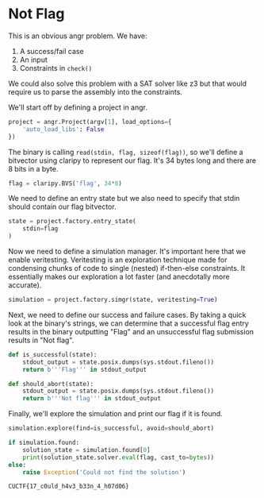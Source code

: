 # Not Flag

This is an obvious angr problem. We have:

1. A success/fail case
2. An input
3. Constraints in `check()`

We could also solve this problem with a SAT solver like z3 but that would require us to parse the assembly into the constraints.

We'll start off by defining a project in angr.

```Python
project = angr.Project(argv[1], load_options={
    'auto_load_libs': False
})
```

The binary is calling `read(stdin, flag, sizeof(flag))`, so we'll define a bitvector using claripy to represent our flag. It's 34 bytes long and there are 8 bits in a byte.

```Python
flag = claripy.BVS('flag', 34*8)
```

We need to define an entry state but we also need to specify that stdin should contain our flag bitvector.

```Python
state = project.factory.entry_state(
    stdin=flag
)
```

Now we need to define a simulation manager. It's important here that we enable veritesting. Veritesting is an exploration technique made for condensing chunks of code to single (nested) if-then-else constraints. It essentially makes our exploration a lot faster (and anecdotally more accurate).

```Python
simulation = project.factory.simgr(state, veritesting=True)
```

Next, we need to define our success and failure cases. By taking a quick look at the binary's strings, we can determine that a successful flag entry results in the binary outputting "Flag" and an unsuccessful flag submission results in "Not flag".

```Python
def is_successful(state):
    stdout_output = state.posix.dumps(sys.stdout.fileno())
    return b'''Flag''' in stdout_output

def should_abort(state):
    stdout_output = state.posix.dumps(sys.stdout.fileno())
    return b'''Not flag''' in stdout_output
```

Finally, we'll explore the simulation and print our flag if it is found.

```Python
simulation.explore(find=is_successful, avoid=should_abort)

if simulation.found:
    solution_state = simulation.found[0]
    print(solution_state.solver.eval(flag, cast_to=bytes))
else:
    raise Exception('Could not find the solution')
```

```
CUCTF{17_c0uld_h4v3_b33n_4_h07d06}
```
